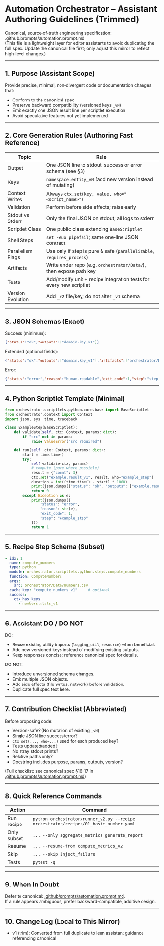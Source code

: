 # Automation Orchestrator – Assistant Authoring Guidelines (Trimmed)

Canonical, source‑of‑truth engineering specification: [.github/prompts/automation.prompt.md](.github/prompts/automation.prompt.md)  
(This file is a lightweight layer for editor assistants to avoid duplicating the full spec. Update the canonical file first; only adjust this mirror to reflect high‑level changes.)

---

## 1. Purpose (Assistant Scope)
Provide precise, minimal, non‑divergent code or documentation changes that:
- Conform to the canonical spec
- Preserve backward compatibility (versioned keys `_vN`)
- Emit exactly one JSON result line per scriptlet execution
- Avoid speculative features not yet implemented

---

## 2. Core Generation Rules (Authoring Fast Reference)
| Topic | Rule |
|-------|------|
| Output | One JSON line to stdout: success or error schema (see §3) |
| Keys | `namespace.entity_vN` (add new version instead of mutating) |
| Context Writes | Always `ctx.set(key, value, who="<script_name>")` |
| Validation | Perform before side effects; raise early |
| Stdout vs Stderr | Only the final JSON on stdout; all logs to stderr |
| Scriptlet Class | One public class extending `BaseScriptlet` |
| Shell Steps | `set -euo pipefail`; same one‑line JSON contract |
| Parallelism Flags | Use only if step is pure & safe (`parallelizable`, `requires_process`) |
| Artifacts | Write under repo (e.g. `orchestrator/Data/`), then expose path key |
| Tests | Add/modify unit + recipe integration tests for every new scriptlet |
| Version Evolution | Add `_v2` file/key; do not alter `_v1` schema |

---

## 3. JSON Schemas (Exact)
Success (minimum):
```json
{"status":"ok","outputs":["domain.key_v1"]}
```
Extended (optional fields):
```json
{"status":"ok","outputs":["domain.key_v1"],"artifacts":["orchestrator/Data/report.md"],"metrics":{"duration_ms":12},"warnings":["optional"]}
```
Error:
```json
{"status":"error","reason":"human-readable","exit_code":1,"step":"step_name","ts":"2025-01-31T21:30:45Z"}
```

---

## 4. Python Scriptlet Template (Minimal)

```python
from orchestrator.scriptlets.python.core.base import BaseScriptlet
from orchestrator.context import Context
import json, sys, time, traceback

class ExampleStep(BaseScriptlet):
    def validate(self, ctx: Context, params: dict):
        if "src" not in params:
            raise ValueError("src required")

    def run(self, ctx: Context, params: dict):
        start = time.time()
        try:
            self.validate(ctx, params)
            # compute (pure where possible)
            result = {"count": 3}
            ctx.set("example.result_v1", result, who="example_step")
            duration = int((time.time() - start) * 1000)
            print(json.dumps({"status": "ok", "outputs": ["example.result_v1"], "metrics": {"duration_ms": duration}}))
            return 0
        except Exception as e:
            print(json.dumps({
                "status": "error",
                "reason": str(e),
                "exit_code": 1,
                "step": "example_step"
            }))
            return 1
```

---

## 5. Recipe Step Schema (Subset)
```yaml
- idx: 1
  name: compute_numbers
  type: python
  module: orchestrator.scriptlets.python.steps.compute_numbers
  function: ComputeNumbers
  args:
    src: orchestrator/Data/numbers.csv
  cache_key: "compute_numbers_v1"     # optional
  success:
    ctx_has_keys:
      - numbers.stats_v1
```

---

## 6. Assistant DO / DO NOT
DO:
- Reuse existing utility imports (`logging_util`, `resource`) when beneficial.
- Add new versioned keys instead of modifying existing outputs.
- Keep responses concise; reference canonical spec for details.

DO NOT:
- Introduce unversioned schema changes.
- Emit multiple JSON objects.
- Add side effects (file writes, network) before validation.
- Duplicate full spec text here.

---

## 7. Contribution Checklist (Abbreviated)
Before proposing code:
- Version-safe? (No mutation of existing `_vN`)
- Single JSON line success/error?
- `ctx.set(..., who=...)` used for each produced key?
- Tests updated/added?
- No stray stdout prints?
- Relative paths only?
- Docstring includes purpose, params, outputs, version?

(Full checklist: see canonical spec §16–17 in [.github/prompts/automation.prompt.md](.github/prompts/automation.prompt.md))

---

## 8. Quick Reference Commands
| Action | Command |
|--------|---------|
| Run recipe | `python orchestrator/runner_v2.py --recipe orchestrator/recipes/01_basic_number.yaml` |
| Only subset | `... --only aggregate_metrics generate_report` |
| Resume | `... --resume-from compute_metrics_v2` |
| Skip | `... --skip inject_failure` |
| Tests | `pytest -q` |

---

## 9. When In Doubt
Defer to canonical: [.github/prompts/automation.prompt.md](.github/prompts/automation.prompt.md).  
If a rule appears ambiguous, prefer backward-compatible, additive design.

---

## 10. Change Log (Local to This Mirror)
- v1 (trim): Converted from full duplicate to lean assistant guidance referencing canonical